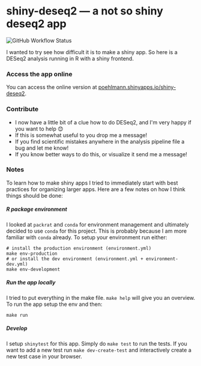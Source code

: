 # shiny-deseq2 &mdash; a not so shiny deseq2 app

![GitHub Workflow Status](https://img.shields.io/github/workflow/status/ap--/shiny-deseq2/ShinyTest)

I wanted to try see how difficult it is to make a shiny app.
So here is a DESeq2 analysis running in R with a shiny frontend.

### Access the app online
You can access the online version at [poehlmann.shinyapps.io/shiny-deseq2](https://poehlmann.shinyapps.io/shiny-deseq2/).

### Contribute
- I now have a little bit of a clue how to do DESeq2, and I'm very happy if you want to help :blush:
- If this is somewhat useful to you drop me a message!
- If you find scientific mistakes anywhere in the analysis pipeline file a bug and let me know!
- If you know better ways to do this, or visualize it send me a message!

### Notes

To learn how to make shiny apps I tried to immediately start with best practices for organizing larger apps.
Here are a few notes on how I think things should be done:

##### R package environment

I looked at `packrat` and `conda` for environment management and ultimately decided to use `conda` for this project.
This is probably because I am more familiar with `conda` already.
To setup your environment run either:
```
# install the production environment (environment.yml)
make env-production
# or install the dev environment (environment.yml + environment-dev.yml)
make env-development
```

##### Run the app locally

I tried to put everything in the make file. `make help` will give you an overview. To run the app setup the env and then:
```
make run
```

##### Develop

I setup `shinytest` for this app. Simply do `make test` to run the tests. If you want to add a new test run
`make dev-create-test` and interactively create a new test case in your browser.
